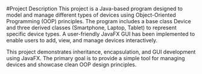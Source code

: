 #Project Description
This project is a Java-based program designed to model and manage different types of devices using Object-Oriented Programming (OOP) principles. The program includes a base class Device and three derived classes (Smartphone, Laptop, Tablet) to represent specific device types. A user-friendly JavaFX GUI has been implemented to enable users to add, view, and manage devices interactively.

This project demonstrates inheritance, encapsulation, and GUI development using JavaFX. The primary goal is to provide a simple tool for managing devices and showcase clean OOP design principles.

